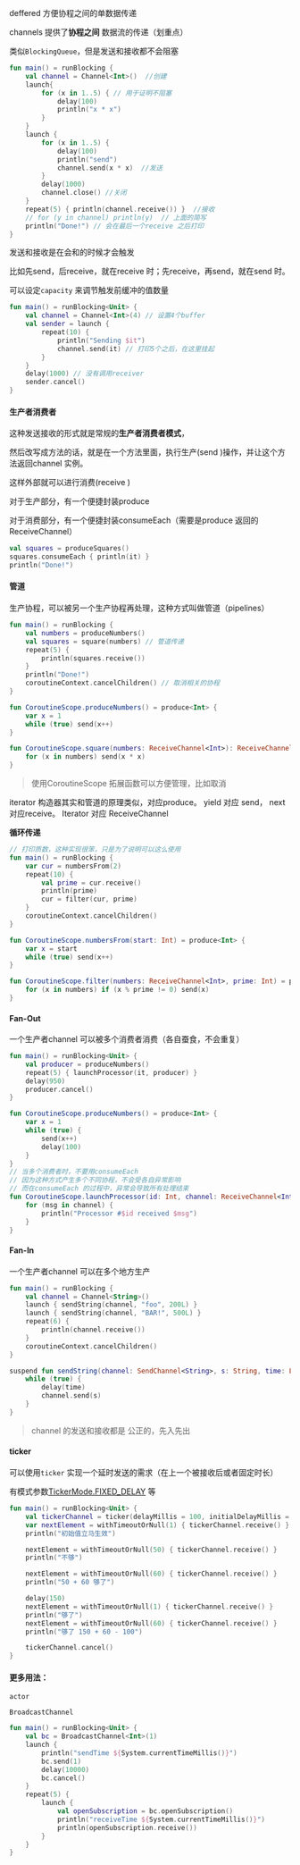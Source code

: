 deffered 方便协程之间的单数据传递  

channels 提供了**协程之间** 数据流的传递（划重点）     



类似`BlockingQueue`，但是发送和接收都不会阻塞  

```kotlin
fun main() = runBlocking {
    val channel = Channel<Int>()  //创建
    launch{
        for (x in 1..5) { // 用于证明不阻塞
            delay(100)
            println("x * x")
        }
    }
    launch {
        for (x in 1..5) {
            delay(100)
            println("send")
            channel.send(x * x)  //发送
        }
        delay(1000)
        channel.close() //关闭
    }
    repeat(5) { println(channel.receive()) }  //接收
    // for (y in channel) println(y)  // 上面的简写
    println("Done!") // 会在最后一个receive 之后打印
}
```

发送和接收是在会和的时候才会触发  

比如先send，后receive，就在receive 时；先receive，再send，就在send 时。    

可以设定`capacity` 来调节触发前缓冲的值数量  

```kotlin
fun main() = runBlocking<Unit> {
    val channel = Channel<Int>(4) // 设置4个buffer
    val sender = launch {
        repeat(10) {
            println("Sending $it") 
            channel.send(it) // 打印5个之后，在这里挂起
        }
    }
    delay(1000) // 没有调用receiver
    sender.cancel()
}
```



#### 生产者消费者  

这种发送接收的形式就是常规的**生产者消费者模式**，    

然后改写成方法的话，就是在一个方法里面，执行生产(send )操作，并让这个方法返回channel 实例。  

这样外部就可以进行消费(receive )  



对于生产部分，有一个便捷封装produce  

对于消费部分，有一个便捷封装consumeEach（需要是produce 返回的ReceiveChannel）  

```kotlin
val squares = produceSquares()
squares.consumeEach { println(it) }
println("Done!")
```



#### 管道

生产协程，可以被另一个生产协程再处理，这种方式叫做管道（pipelines）  

```kotlin
fun main() = runBlocking {
    val numbers = produceNumbers() 
    val squares = square(numbers) // 管道传递
    repeat(5) {
        println(squares.receive())
    }
    println("Done!")
    coroutineContext.cancelChildren() // 取消相关的协程
}

fun CoroutineScope.produceNumbers() = produce<Int> {
    var x = 1
    while (true) send(x++) 
}

fun CoroutineScope.square(numbers: ReceiveChannel<Int>): ReceiveChannel<Int> = produce {
    for (x in numbers) send(x * x)
}
```

> 使用CoroutineScope 拓展函数可以方便管理，比如取消  

iterator 构造器其实和管道的原理类似，对应produce。 yield 对应 send， next 对应receive。 Iterator 对应 ReceiveChannel  

**循环传递**

```kotlin
// 打印质数，这种实现很笨，只是为了说明可以这么使用
fun main() = runBlocking {
    var cur = numbersFrom(2)
    repeat(10) {
        val prime = cur.receive()
        println(prime)
        cur = filter(cur, prime)
    }
    coroutineContext.cancelChildren() 
}

fun CoroutineScope.numbersFrom(start: Int) = produce<Int> {
    var x = start
    while (true) send(x++)
}

fun CoroutineScope.filter(numbers: ReceiveChannel<Int>, prime: Int) = produce<Int> {
    for (x in numbers) if (x % prime != 0) send(x)
}
```

#### Fan-Out  

一个生产者channel 可以被多个消费者消费（各自蚕食，不会重复） 

```kotlin
fun main() = runBlocking<Unit> {
    val producer = produceNumbers()
    repeat(5) { launchProcessor(it, producer) }
    delay(950)
    producer.cancel()
}

fun CoroutineScope.produceNumbers() = produce<Int> {
    var x = 1 
    while (true) {
        send(x++)
        delay(100)
    }
}
// 当多个消费者时，不要用consumeEach  
// 因为这种方式产生多个不同协程，不会受各自异常影响  
// 而在consumeEach 的过程中，异常会导致所有处理结束    
fun CoroutineScope.launchProcessor(id: Int, channel: ReceiveChannel<Int>) = launch {
    for (msg in channel) {
        println("Processor #$id received $msg")
    }    
}
```

#### Fan-In

一个生产者channel 可以在多个地方生产  

```kotlin
fun main() = runBlocking {
    val channel = Channel<String>()
    launch { sendString(channel, "foo", 200L) }
    launch { sendString(channel, "BAR!", 500L) }
    repeat(6) {
        println(channel.receive())
    }
    coroutineContext.cancelChildren()
}

suspend fun sendString(channel: SendChannel<String>, s: String, time: Long) {
    while (true) {
        delay(time)
        channel.send(s)
    }
}
```



> channel 的发送和接收都是 公正的，先入先出



#### ticker

可以使用`ticker` 实现一个延时发送的需求（在上一个被接收后或者固定时长）  

有模式参数[TickerMode.FIXED_DELAY](https://kotlin.github.io/kotlinx.coroutines/kotlinx-coroutines-core/kotlinx.coroutines.channels/-ticker-mode/-f-i-x-e-d_-d-e-l-a-y.html) 等

```kotlin
fun main() = runBlocking<Unit> {
    val tickerChannel = ticker(delayMillis = 100, initialDelayMillis = 0)
    var nextElement = withTimeoutOrNull(1) { tickerChannel.receive() }
    println("初始值立马生效")

    nextElement = withTimeoutOrNull(50) { tickerChannel.receive() }
    println("不够")

    nextElement = withTimeoutOrNull(60) { tickerChannel.receive() }
    println("50 + 60 够了")

    delay(150)
    nextElement = withTimeoutOrNull(1) { tickerChannel.receive() }
    println("够了")
    nextElement = withTimeoutOrNull(60) { tickerChannel.receive() } 
    println("够了 150 + 60 - 100")

    tickerChannel.cancel()
}
```

#### 更多用法：

`actor`   

`BroadcastChannel`

```kotlin
fun main() = runBlocking<Unit> {
    val bc = BroadcastChannel<Int>(1)
    launch {
        println("sendTime ${System.currentTimeMillis()}")
        bc.send(1)
        delay(10000)
        bc.cancel()
    }
    repeat(5) {
        launch {
            val openSubscription = bc.openSubscription()
            println("receiveTime ${System.currentTimeMillis()}")
            println(openSubscription.receive())
        }
    }
}
```







